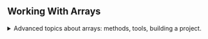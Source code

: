 ## Working With Arrays

<details>
<summary>
Advanced topics about arrays: methods, tools, building a project.
</summary>

[The Array](https://developer.mozilla.org/en-US/docs/Web/JavaScript/Reference/Global_Objects/Array).

### Simple Array Methods

<details>
<summary>
arrays are objects, methods are functions that can be called on objects, therefore arrays are objects and have built-in methods.
</summary>

let's extend our list of array methods.

- _.push(element)_ adds an element to the end of the array, returns the length of the updated array.
- _.unshift(element)_ adds an element to the start of the array, returns the length of the updated array.
- _.pop()_ removes an element from the end of the array, returns the removed element;
- _.shift()_ removes an element from the start of the array, returns the removed element;
- _.indexOf(element)_ returns the index of the element in the array, if the element isn't inside, returns -1.
- _.includes(element)_ returns a boolean value indicating if the elements exists inside the array, uses strict equality. an _ES6_ method.
- _.slice(beginIndex, endIndex)_ **creates a new array** from the beginning index, up to the the endIndex (exclusive), we can use negative numbers. it's also creates a shallow copy of the array (_similar to the spread operator_).
- _.splice(deleteIndex, deleteCount)_ - **mutates** the array, removes the element at the deleteIndex and the following element based on the second argument.
- _.reverse()_ - **mutates** the original array and reverses the order of the element.
- _.concat(otherArr)_ - **creates a new array** that contains the calling elements and the elements from the other array/
- _.join(delimiter)_ - **creates a string** from the elements of the arrays with the delimiter between them.
- _.forEach(function)_ - call the function on each of the element of the array. a higherOrder function
- - _.map(transformingFunc)_ - similar to the _.forEach()_, but the function should return an element, the new values are the elements of the **new array** returned.
- _.filter(predicate)_ - **returns an array** containing only the elements that fit a criteria that we specify (a _predicate_ function).
- _.reduce(aggregationFunc,starting accumulator)_ - return a **single value** by applying an aggregate function on all elements.
- _.find(predicate)_ - finds a **single value** satisfying the condition. similar to _.filter()_, but it doesn't return an array.
- _.findIndex(predicate)_ - finds the **index** of the first element matching the predicate, used together with _.splice()_ to remove elements.
- _.some(predicate)_ - return a **boolean value** indicating if _at least one_ of the elements matches the predicate callback function (like _.includes()_ _like c# .any()_)
- _.every(predicate)_ - return a **boolean value** indicating if _all_ of the elements match the predicate callback function (_like c# .all()_).
- _.flat(optionalDepth)_ - **returns a new array** with all the element from sub arrays pulled up by some amount. the optionalDepth argument (default 1) allows us to define how many levels we are pulling up **ES19**.
- _.flatMap()_ - applies a map an each element and than flat the results **returns new array**. **ES19**.
- _.sort(optionalComparer)_ - **mutates the array**, uses default lexical string ordering or some comparer callback function.
- _.fill(value,optionalBegin, optionalEnd)_ - makes all the elements be the given value, **mutates the array**. we can pass the begin and exclusive end index.

```js
let arr = ["a", "b", "c", "d", "e"];
console.log(arr.slice(2)); //c,d,e
console.log(arr.slice(2, 4)); //c,d
console.log(arr.slice(1, -2)); //b,c
arr.splice(-1); //a,b,c,d
console.log(arr); // a,b,c,d
arr.splice(0, 2); //c,d
console.log(arr); // c,d

arr2 = [6, 5, 4, 3, 2, 1, 0];
console.log(arr2.reverse());
console.log(arr2);
const letters = [1, 2, 3].concat([4, 5, 6]);
console.log(letters); //1,2,3,4,5,6
console.log(letter.join("x")); //1x2x3x4x5x6
```

</details>

### Looping Arrays

<details>
<summary>
The .forEach() method for looping.
</summary>

different types of looping, the _.forEch()_ method takes a function and calls it on each of the elements (in order), the method actually passes the element, the index, and the entire array(**in that order**). we don't need to call the _.entries()_ method to get the index.
one difference between the two forms is that it's not possible to break from an _.forEach()_ loop.

```js
const movements = [200, 450, -400, 3000, -650, -130, 70, 1300];

for (const movement of movements) {
  if (movement > 0) {
    console.log(`You deposited ${movement}`);
  } else {
    console.log(`You withdrew ${Math.abs(movement)}`);
  }
}
movements.forEach(function (movement) {
  if (movement > 0) {
    console.log(`You deposited ${movement}`);
  } else {
    console.log(`You withdrew ${Math.abs(movement)}`);
  }
});

//index first, element second
for (const [index, movement] of movements.entries()) {
  console.log(`index ${index}, movement ${movement}`);
}

//element,index, entire array
movements.forEach(function (movement, index, array) {
  console.log(`index ${index}, movement ${movement} of array ${array}`);
});
```

#### Looping Over Maps and Sets

<details>
<summary>
The .forEach() method also works on maps and sets.
</summary>

For maps the argument to the callback function are value, key, and the entire map (corresponding to element, index, entire array). for sets the key and the value are the same, so it's still (value,key, set).

```js
const currencies = new Map([
  ["USD", "United States dollar"],
  ["EUR", "Euro"],
  ["GBP", "Pound sterling"],
]);

currencies.forEach(function (value, key, map) {
  console.log(`key is ${key},value is ${value}`);
});

const currenciesUniques = new Set(["USD", "GPB", "USD", "EUR", "EUR"]);
currenciesUniques.forEach(function (value, key, set) {
  console.log(`key ${key} and value ${value} are the same!`);
});
```

</details>

#### Coding Challenge 1

<details>
<summary>
Using arrays methods, and looping over arrays.
</summary>

> Julia and Kate are doing a study on dogs. So each of them asked 5 dog owners
> about their dog's age, and stored the data into an array (one array for each). For
> now, they are just interested in knowing whether a dog is an adult or a puppy.
> A dog is an adult if it is at least 3 years old, and it's a puppy if it's less than 3 years old.
>
> Your tasks:
> Create a function 'checkDogs', which accepts 2 arrays of dog's ages ('dogsJulia' and 'dogsKate'), and does the following things:
>
> 1. Julia found out that the owners of the first and the last two dogs actually have
>    cats, not dogs! So create a shallow copy of Julia's array, and remove the cat
>    ages from that copied array (because it's a bad practice to mutate function
>    parameters)
> 2. Create an array with both Julia's (corrected) and Kate's data
> 3. For each remaining dog, log to the console whether it's an adult ("Dog number 1
>    is an adult, and is 5 years old") or a puppy ("Dog number 2 is still a puppy")
> 4. Run the function for both test datasets
>
> Test data:
>
> - Data 1: Julia's data [3, 5, 2, 12, 7], Kate's data [4, 1, 15, 8, 3]
> - Data 2: Julia's data [9, 16, 6, 8, 3], Kate's data [10, 5, 6, 1, 4]
>
> Hints: Use tools from all lectures in this section so far

</details>

</details>

### Project - Bankist

<details>
<summary>
A animalistic banking account management operations,
</summary>
displaying balance, operations,  transferring money, taking a loan. different formatting, etc.

//TODO: add flowchart in puml

the first part is to update the UI.

![flowchart](11-Arrays-Bankist/starter/Bankist-flowchart.png)

we have the four accounts objects hardcoded as objects,we have an html file, a css file, and some photos.

</details>

### Creating DOM Elements

<details>
<summary>
Lets start by creating data to put inside the DOM so it would be displayed!
</summary>
still working with the banking project.
in this project, the act of logging in and out is simply changing the opacity of the *.app* element in the css file.
we will first add our movements to the display with a function called *displayMovement(movements)*

in the html, we look at the movements element

```html
<!-- MOVEMENTS -->
<div class="movements">
  <div class="movements__row">
    <div class="movements__type movements__type--deposit">2 deposit</div>
    <div class="movements__date">3 days ago</div>
    <div class="movements__value">4 000€</div>
  </div>
  <div class="movements__row">
    <div class="movements__type movements__type--withdrawal">1 withdrawal</div>
    <div class="movements__date">24/01/2037</div>
    <div class="movements__value">-378€</div>
  </div>
</div>
```

we are interested in the _movement_row_ element, so we will use template literals to create it in a function.
we will then attach the html into the container with a method called ._insertAdjacentHTML(indexTest, htmlString)_

the options for the positions are

- 'afterbegin`
- 'afterend'
- 'beforebegin'
- 'beforeend'

but if we look at our html, we can still see the old data, so lets first remove it by setting the the html to an empty string.
_innerHTML_ is similar to _textContent_, but it also contains the html tags.

</details>

### Data Transformations: _map_, _filter_,_reduce_

<details>
<summary>
Array methods that create new arrays based on transforming existing data.
</summary>
theses methods create new data based on existing data, according to some idea of transformation.

- _.map(transformingFunc)_ - similar to the _.forEach()_, but the function should return an element, the new values are the elements of return array.
- _.filter(predicate)_ - returns an array containing only the elements that fit a criteria that we specify (a _predicate_ function)
- _.reduce(aggregationFunc,starting accumulator)_ - return a single value by applying an aggregate function on all elements.

#### Array _map_ Method

<details>
<summary>
Transform each element into a new value and return an new array.
</summary>
a function is applied to each element of the array, and the result of those function calls are stored into a new array.

```js
const movementsInEuro = [200, 450, -400, 3000, -650, -130, 70, 1300];
const euroToUsd = 1.1; //ratio
const movementInUsd = movementsInEuro.map(function (euro) {
  //return 23; //all elements will be 23
  return euro * euroToUsd;
});
console.log(movementInUsd);
```

in this example we get some rounding errors because of the floating point calculations.
if we wanted to do the same thing with a regular loop, we would need to first create the array outside the loop and then we would push element into it. the _map()_ method is a bit more similar to functional programming. we can also use the arrow function syntax.

the _.map()_ method has the same three parameters as the _.forEach()_, (element, index, array)

```js
const movementsDescription = movementsInEuro.map((mov, i, array) => {
  if (mov > 0) {
    return `movement ${i + 1}: you deposited ${mov}`;
  } else return `movement ${i + 1}: you withdrew ${Math.abs(mov)}`;
});

const descSimplified = movementsInEuro.map(
  (mov, i) =>
    `movement ${i + 1}: you ${mov > 0 ? "deposited" : "withdrew"} ${Math.abs(
      mov
    )}`
);
console.log(movementsDescription);
```

##### Computing Usernames

we can now use this mapping method in our project to create the user names, the user names are the initials of the name.
we have a full name, which we convert to a lower case, split by the spaces, take the first letter and then join back.
we use the _.forEach()_ because we wanted to modify the values.

</details>

#### Array _filter_ Method

<details>
<summary>
Filter the array for elements that satisfy a condition.
</summary>

just as before, we have access to the same arguments of element, index, entire array in our callback function.
we pass a callback function with a boolean return value.

```js
const deposits = [1, 2, -3, 5, -20, -11, 4].filter((amount) => amount > 0);
console.log(deposits);
```

</details>

#### Array _reduce_ Method

<details>
<summary>
The reduce methods computes a single value from all the elements of the array.
</summary>

unlike the other functions, in this case, the first value of the functions is an _accumulator_, the value from the earlier function calls. the rest of the parameters follow as usual.
we can also pass another value besides the callback function, which is the first, initial value of the accumulator.
the callback function should return the new accumulator value. we can use arrow functions as usual.

```js
const balance = movements.reduce(function (acc, current) {
  return acc + current;
});
console.log([].reduce((a, b) => a + b, 1000)); //1000
```

we can also use this to get the maximal value of an array

```js
const max = movements.reduce(function (acc, current) {
  return acc > current ? acc : current;
}, movements[0]); // start with the first value, in case all are negative
console.log(max); //1000
```

</details>

#### Coding Challenge 2

<details>
<summary>
Using array transformation methods.
</summary>

> Let's go back to Julia and Kate's study about dogs. This time, they want to convert dog ages to human ages and calculate the average age of the dogs in their study.
> Your tasks:
>
> Create a function 'calcAverageHumanAge', which accepts an arrays of dog's ages ('ages'), and does the following things in order:
>
> 1. Calculate the dog age in human years using the following formula: if the dog is <= 2 years old, humanAge = 2 _ dogAge. If the dog is > 2 years old,
>    humanAge = 16 + dogAge _ 4
> 2. Exclude all dogs that are less than 18 human years old (which is the same as keeping dogs that are at least 18 years old)
> 3. Calculate the average human age of all adult dogs (you should already know
>    from other challenges how we calculate averages)
> 4. Run the function for both test datasets
>
> Test data:
>
> - Data 1: [5, 2, 4, 1, 15, 8, 3]
> - Data 2: [16, 6, 10, 5, 6, 1, 4]
>
> GOOD LUCK

</details>

</details>

### The Magic of Chaining Methods

<details>
<summary>
chaining methods together, each method uses the previous return value, so we don't introduce as much variables and we create a single pipeline.
</summary>

we chain operation together, rather than store each element on it's own and in it's own separate line. this is _fluent interface_ style. that's part of the charm of having methods return the object they were called on (or some copy of them). this is like a pipeline of operations. this is another place where we gain from having the third parameter be the array itself

```js
const totalUSEd = movements
.filter(mov=> mov>0)
.map((mov,i,arr)
{
  console.log(arr); // here we can see the entire array
  return mov*eurToUsd;
})
.reduce((acc,mov,i,arr)=> acc+mov); //we could use the array and index if we thought there was some problem!
```

we should be careful of chaining too many operations on large arrays, as it might cause performance issues. we should look at map methods and see if we can combine them together.

it's also a bad practice to chain methods that mutate the underlying array, like _.splice()_ or _.reverse()_.

#### Coding Challenge 3

<details>
<summary>
using chaining operations.
</summary>

> Rewrite the 'calcAverageHumanAge' function from Challenge #2, but this time as an arrow function, and using chaining!
>
> Test data:
>
> - Data 1: [5, 2, 4, 1, 15, 8, 3]
> - Data 2: [16, 6, 10, 5, 6, 1, 4]
>   GOOD LUCK

</details>
</details>

### The _find_ Method

<details>
<summary>
retrieving one element of an array, based on a condition (a callback function).
</summary>

```js
const negativeMovement = movements.find((mov) => mov < 0);
const account = accounts.find((ac) => ac.owner === "Jessica Davis");
```

a good way to search an array.

we wil use this to implement the Login Functionality in our project. we will use the login form in our html

```html
<form class="login">
  <input
    type="text"
    placeholder="user"
    class="login__input login__input--user"
  />
  <!-- In practice, use type="password" -->
  <input
    type="text"
    placeholder="PIN"
    maxlength="4"
    class="login__input login__input--pin"
  />
  <button class="login__btn">&rarr;</button>
</form>
```

a button on a form element actually calls the reload as a default behavior, so we need to stop it, we stop it by happening with the event parameter and calling **.preventDefault()** on it.

```js
btnLogin.addEventListener("click", function (e) {
  e.preventDefault();
  console.log("login");
});
```

also, hitting the <kbd>Enter</kbd> key on a form field triggers the submit event.

if we match the username and the pin code, we start the login process.
we can also remove what we changed in the css style.
we first display the updated welcome message, and then we call all the functions from before, this time with the real account!

we will also want remove focus from the form on the and clear the input field.

```js
inputLoginUsername.value = inputLoginPin.value = "";
inputLoginUsername.blur();
inputLoginPin.blur();
```

and now we can update the display summary function to use the user interest rate.

</details>

### Implementing Transfers

<details>
<summary>
Continuing with our project, lets allow us to move money between users!
</summary>

lets look at the html

```html
<!-- OPERATION: TRANSFERS -->
<div class="operation operation--transfer">
  <h2>Transfer money</h2>
  <form class="form form--transfer">
    <input type="text" class="form__input form__input--to" />
    <input type="number" class="form__input form__input--amount" />
    <button class="form__btn form__btn--transfer">&rarr;</button>
    <label class="form__label">Transfer to</label>
    <label class="form__label">Amount</label>
  </form>
</div>
```

we again need to prevent the default behavior from firing.
we find the target account, validate that it exits, verify that the current account can send this money, for this we update our balance function to make our object contain the balance. it works because everything here id pass by reference, so our function can change the original object in memory.

we do some refactoring to stop repeating ourselves.

</details>

### Advanced Array Methods

<details>
<summary>
Some extra Array methods
</summary>

#### The _findIndex_ method

<details>
<summary>
The findIndex() method returns the index of the first matching element in our array, or -1 if no element matches.
</summary>
we will use this in our project to close an account.
we check that the details match the currentAccount. we get the index and then remove it with the *.splice()* method.
</details>

#### _some()_ and _every()_ methods

<details>
<summary>
Check if one or all elements match a condition.
</summary>

just like _.includes()_ checks for the existence of an element with the equality comparison, the _.some()_ checks with the condition. it's like using map and then include. or _.reduce()_ with the **or** operator and the default false value
the _.every()_ method checks if all elements match the the condition. like using _.reduce()_ and using the **and** operator.

we will use this in our project to request a loan, we can only request a loan if we have a deposit that's at least 10% of this loan amount. we can cheat in our project because we loans count as deposits.

we can also write callback functions as actual function rather than directly written into the method.

</details>

#### _flat()_ and _flatMap()_ methods

<details>
<summary>
ES19 methods that pull up elements from inner-nested arrays.
</summary>

the _.flat()_ method pulls up all elements up by some level, default to level 1, but we can allow the array to pull further.

```js
const deep1 = [1, 2, 3, [4, 5, [6, 7]], 8];
console.log(deep1);
console.log("level 1", deep1.flat()); //[1,2,3,4,5,[6,7],8]
console.log("level 2", deep1.flat(2)); //[1,2,3,4,5,6,7,8]

const deep2 = [[[1], [2, 3]], [[[4]]]];
console.log(deep2);
console.log("level 1", deep2.flat(1)); // [[1],[2,3],[[4]]]
console.log("level 2", deep2.flat(2)); // [1,2,3,[4]]
console.log("level 3", deep2.flat(3)); // [1,2,3,4]
```

we can use it to get all the movements from all the accounts.

```js
const allMovements = accounts.map((ac) => ac.movements);
const allMovementFlats = allMovements.flat();
const total = allMovementFlats.reduce((acc, mv) => acc + mv);
```

the _.flatMap()_ method is like using _.map()_ on an array and then flattening the results with _.flat(1)_.

```js
const total = accounts
  .flatMap((ac) => ac.movements)
  .reduce(acc, (mv) => acc + mv, 0);
```

it's supposed to be better for performance.

</details>

</details>

### Sorting Arrays

<details>
<summary>
Sorting arrays. default sort is by converting to string and lexical sorting. we can pass a comparer function. it mutates the data.
</summary>

the sorting method changes the array, it mutates it!

we can use the built-in sort method for the array objects. it uses the string value to sort by default. we can provide a callback function that takes two arguments (the two elements), the callback should return a number:
negative if the first should come before the second,
0 if the positions should remain the same (equal),
positive if the first should come after the second
t

```js
const arrayNum = [-1, -10, -20, -150, -25, 100, 90, 999, 1000];
arrayNum.sort();
console.log(arrayNum);
arrayNum.sort((a, b) => a - b); //ascending order
console.log(arrayNum);
arrayNum.sort((a, b) => b - a); //descending order
console.log(arrayNum);
```

it won't work if we have a mixed type array (numbers and string.)
let's use it in out project to sort the movements, we add a parameter to out displaying movements method

</details>

### Creating and Filling Arrays

<details>
<summary>
Create and fill arrays with code.
</summary>

we can create an array with the array constructor call. the array is empty, actually.
we can fill it with with the _.fill()_ method, the _.fill()_ method can be used on existing arrays as well.

```js
const arr = new Array(7);
console.log(arr); // 7 empty elements
arr.fill(9);
console.log(arr); //all elements are 9
```

we can use the _Array.From()_ to create an array from an object with the length property and a function that returns our value.

```js
const arr = Array.from({ length: 8 }, () => 11);
console.log(arr);
const arr2 = Array.from({ length: 7 }, (_, index) => index + 1);
console.log(arr2);
```

it was introduced in order to create arrays from iterable objects (maps, sets, strings, _document.querySelectorAll()_). this way we can call the _.map()_ method on the returning values.

```js
const movementsUI = Array.from(document.querySelectorAll(".movements__value"));
console.log(movementsUI);
```

</details>

### Which Array Method to Use

<details>
<summary>
Which array method to use in which situation?
</summary>

what is my target?

1. to mutate the original array
   - _.push()_, _.unshift()_ - add elements
   - _.pop()_,_.shift()_, _.splice()_ - remove elements
   - _.reverse()_, _.sort()_, _.fill()_
2. a new array
   - _.map()_ - computed from original
   - _.filter()_ - filtered by conditions
   - _.slice()_ - portion of original
   - _.concat()_ - adding original to other
   - ._flat()_, _.flatMap()_ - flattening the original
3. an array index
   - _.indexOf()_ - index of element
   - _.findIndex()_ - index by condition
4. an array element
   - _.find()_ - based on condition
5. know if array includes
   - _.includes()_ - exact value
   - _.some()_, _.every()_ - by condition
6. a new string
   - _.join()_ - make string
7. to transform to value
   - _.reduce()_
8. to just loop
   - _.forEach()_

#### Additional Practice

<details>
<summary>
Extra practice
</summary>

calculating all deposits sum.
filter, reduce,maybe flat? we can use _.flatMap()_

```js
const banDepositSum = accounts
.map(account => account.movements)
.flat()
.filter(mv=> mv > 0)
.reduce(((acc,mov)=>acc+mov);
```

counting deposits with at least 1000, we can use length of filtered array or use _.reduce()_ with a counter.

```js
const numDeposits1000A = account
  .flatMap((ac) => ac.movements)
  .filter((mv) => mv >= 1000).length;

const numDeposits1000B = accounts
  .flatMap((ac) => ac.movements)
  .reduce((acc, mv) => acc + (mv > 1000), 0);

const numDeposits1000C = accounts
  .flatMap((ac) => ac.movements)
  .filter((mv) => mv >= 1000)
  .reduce((acc) => acc + 1, 0);
```

a reminder about the difference between prefix and suffix version of _++_ operator

```js
let a = 10;
let b = 10;

console.log(++a, b++); //11,10
console.log(a, b); //11,11
```

creating an object from the _reduce()_ method.
we create the object as the accumulator and then mutate it, we must return it because.e it's not a single value statement.
we can actually take the two values with destructing.

```js
const sums = accounts
  .flatMap((ac) => ac.movements)
  .reduce(
    (sums, cur) => {
      if (cur > 0) {
        sums.deposits += cur;
      } else {
        sums.withdrawals += cur;
      }
      return sums;
    },
    { deposits: 0, withdrawals: 0 }
  );

const[deposits,withdrawals] = accounts
  .flatMap((ac) => ac.movements)
  .reduce(
    (sums, cur) => {
      sum[cur> 0 ? "deposits","withdrawals"]+=cur;
      return sums;
    },
    { deposits: 0, withdrawals: 0 }
  );
```

we can probably use _reduce()_ to replace each method.

covert any string titleCase
we turn our string to lowercase, split into words, and for each word we either capitalize or not based on whether or not it's inside the list of exceptions. then we join all the words together.
if we want to ensure the string itself is properly even when the first word is in the exception list, we can capitalize the first letter in the entire string at the end or check the index together with the exertion list

```js
const convertTitleCase = function (title) {
  const exceptions = ["a", "an", "And", "the", "but", "or", "on", "in", "with"];
  const titleCase = title
    .toLowerCase()
    .split(" ")
    .map((word) => {
      if (exceptions.includes(word)) {
        return word;
      }
      return word[0].toUpperCase() + word.slice(1);
    })
    .join(" ");

  return titleCase;
};
console.log(convertTitleCase("this is a nice title"));
console.log(convertTitleCase("and this is a LONG title, and but not too long"));
```

</details>

#### Coding Challenge 4

<details>
<summary>
sorting arrays? flattening maps?
</summary>

> Julia and Kate are still studying dogs, and this time they are studying if dogs are eating too much or too little.
>
> Eating too much means the dog's current food portion is larger than the recommended portion, and eating too little is the opposite.
>
> Eating an okay amount means the dog's current food portion is within a range 10% above and 10% below the recommended portion (see hint).
>
> Your tasks:
>
> 1. Loop over the 'dogs' array containing dog objects, and for each dog, calculate the recommended food portion and add it to the object as a new property. Do not create a new array, simply loop over the array.
>    Formula: recommendedFood = weight \* 0.75 \* 28. (The result is in grams of food, and the weight needs to be in kg).
> 2. Find Sarah's dog and log to the console whether it's eating too much or too little.
>    Hint: Some dogs have multiple owners, so you first need to find Sarah in the owners array, and so this one is a bit tricky (on purpose).
> 3. Create an array containing all owners of dogs who eat too much ('ownersEatTooMuch') and an array with all owners of dogs who eat too little('ownersEatTooLittle').
> 4. Log a string to the console for each array created in 3., like this: "Matilda and Alice and Bob's dogs eat too much!" and "Sarah and John and Michael's dogs eat too little!"
> 5. Log to the console whether there is any dog eating exactly the amount of food that is recommended (just true or false).
> 6. Log to the console whether there is any dog eating an okay amount of food (just true or false).
> 7. Create an array containing the dogs that are eating an okay amount of food (try to reuse the condition used in 6.)
> 8. Create a shallow copy of the 'dogs' array and sort it by recommended food portion in an ascending order (keep in mind that the portions are inside the array's objects).
>
> Hints:
>
> - Use many different tools to solve these challenges, you can use the summary lecture to choose between them.
> - Being within a range 10% above and below the recommended portion means: current > (recommended \* 0.90) && current < (recommended \* 1.10). Basically, the current portion should be between 90% and 110% of the recommended portion.
>
> Test data:
>
> ```js
> const dogs = [
>   { weight: 22, curFood: 250, owners: ["Alice", "Bob"] },
>   { weight: 8, curFood: 200, owners: ["Matilda"] },
>   { weight: 13, curFood: 275, owners: ["Sarah", "John"] },
>   { weight: 32, curFood: 340, owners: ["Michael"] },
> ];
> ```
>
> GOOD LUCK

</details>
</details>
</details>
